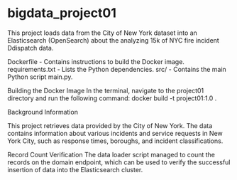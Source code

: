 # bigdata_project01
This project loads data from the City of New York dataset into an Elasticsearch (OpenSearch) about the analyzing 15k of NYC fire incident Ddispatch data.

Dockerfile - Contains instructions to build the Docker image.
requirements.txt - Lists the Python dependencies.
src/ - Contains the main Python script main.py.

Building the Docker Image
In the terminal, navigate to the project01 directory and run the following command:
docker build -t project01:1.0 .


Background Information

This project retrieves data provided by the City of New York. The data contains information about various incidents and service requests in New York City, such as response times, boroughs, and incident classifications.

Record Count Verification
The data loader script managed to count the records on the domain endpoint, which can be used to verify the successful insertion of data into the Elasticsearch cluster.
